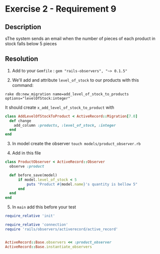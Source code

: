 # Exercise 2 - Requirement 9

## Description

sThe system sends an email when the number of pieces of each product in stock falls below 5 pieces

## Resolution

1. Add to your `Gemfile` : `gem "rails-observers", "~> 0.1.5"`

2. We'll add and attribute `level_of_stock` to our products with this command:
```shell
rake db:new_migration name=add_level_of_stock_to_products  options="levelOfStock:integer"
```
It should create `x_add_level_of_stock_to_product` with
```ruby
class AddLevelOfStockToProduct < ActiveRecord::Migration[7.0]
  def change
    add_column :products, :level_of_stock, :integer
  end
end
```
3. In model create the observer `touch models/product_observer.rb`

4. Add in this file
```ruby
class ProductObserver < ActiveRecord::Observer
  observe :product

  def before_save(model)
      if model.level_of_stock < 5
          puts "Product #{model.name}'s quantity is bellow 5"
      end
  end
end
```

5. In `main` add this before your test
```ruby
require_relative 'init'

require_relative 'connection'
require 'rails/observers/activerecord/active_record'


ActiveRecord::Base.observers << :product_observer
ActiveRecord::Base.instantiate_observers
```
